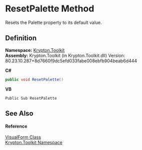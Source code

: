 # ResetPalette Method


Resets the Palette property to its default value.



## Definition
**Namespace:** <a href="79d2eac2-21f4-54ff-7552-b20c33c30600.md">Krypton.Toolkit</a>  
**Assembly:** Krypton.Toolkit (in Krypton.Toolkit.dll) Version: 80.23.10.287+8d7660f9dc5efd033fabe008ebfb904beab6d444

**C#**
``` C#
public void ResetPalette()
```
**VB**
``` VB
Public Sub ResetPalette
```



## See Also


#### Reference
<a href="bd185a29-8954-1412-8e7c-67631bab3d9c.md">VisualForm Class</a>  
<a href="79d2eac2-21f4-54ff-7552-b20c33c30600.md">Krypton.Toolkit Namespace</a>  
